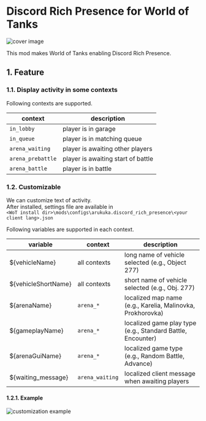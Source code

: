 # Discord Rich Presence for World of Tanks

![cover image](./lfs/cover.png)

This mod makes World of Tanks enabling Discord Rich Presence.

## 1. Feature

### 1.1. Display activity in some contexts

Following contexts are supported.

|context|description|
|-|-|
|`in_lobby`|player is in garage|
|`in_queue`|player is in matching queue|
|`arena_waiting`|player is awaiting other players|
|`arena_prebattle`|player is awaiting start of battle|
|`arena_battle`|player is in battle|

### 1.2. Customizable

We can customize text of activity.  
After installed, settings file are available in  
`<WoT install dir>\mods\configs\arukuka.discord_rich_presence\<your client lang>.json`

Following variables are supported in each context.

|variable|context|description|
|-|-|-|
|${vehicleName}|all contexts|long name of vehicle selected (e.g., Object 277)|
|${vehicleShortName}|all contexts|short name of vehicle selected (e.g., Obj. 277)|
|${arenaName}|`arena_*`|localized map name (e.g., Karelia, Malinovka, Prokhorovka)|
|${gameplayName}|`arena_*`|localized game play type (e.g., Standard Battle, Encounter)|
|${arenaGuiName}|`arena_*`|localized game type (e.g., Random Battle, Advance)|
|${waiting_message}|`arena_waiting`|localized client message when awaiting players|

#### 1.2.1. Example

![customization example](./lfs/customization_example.png)
